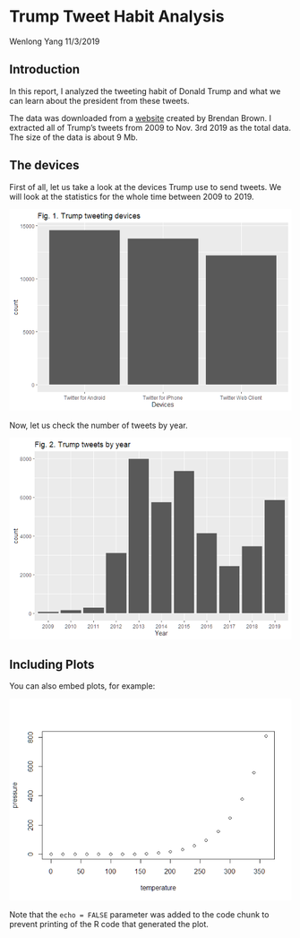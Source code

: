 Trump Tweet Habit Analysis
================
Wenlong Yang
11/3/2019

## Introduction

In this report, I analyzed the tweeting habit of Donald Trump and what
we can learn about the president from these tweets.

The data was downloaded from a
[website](http://http://www.trumptwitterarchive.com/data/realdonaldtrump/)
created by Brendan Brown. I extracted all of Trump’s tweets from 2009 to
Nov. 3rd 2019 as the total data. The size of the data is about 9 Mb.

## The devices

First of all, let us take a look at the devices Trump use to send
tweets. We will look at the statistics for the whole time between 2009
to 2019.

![](report-markdown_files/figure-gfm/trump%20tweet%20devices-1.png)<!-- -->

Now, let us check the number of tweets by year.

![](report-markdown_files/figure-gfm/trump%20tweet%20by%20year-1.png)<!-- -->

## Including Plots

You can also embed plots, for example:

![](report-markdown_files/figure-gfm/pressure-1.png)<!-- -->

Note that the `echo = FALSE` parameter was added to the code chunk to
prevent printing of the R code that generated the plot.
